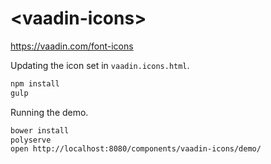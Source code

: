 &lt;vaadin-icons&gt;
==============

https://vaadin.com/font-icons

Updating the icon set in ```vaadin.icons.html```.
```bash
npm install
gulp
```

Running the demo.
```bash
bower install
polyserve
open http://localhost:8080/components/vaadin-icons/demo/
```
